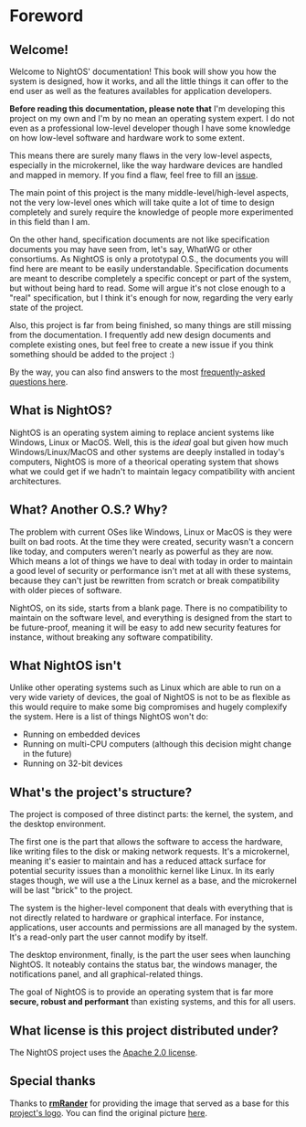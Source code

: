 # Foreword

## Welcome!

Welcome to NightOS' documentation! This book will show you how the system is designed, how it works, and all the little things it can offer to the end user as well as the features availables for application developers.

**Before reading this documentation, please note that** I'm developing this project on my own and I'm by no mean an operating system expert. I do not even as a professional low-level developer though I have some knowledge on how low-level software and hardware work to some extent.

This means there are surely many flaws in the very low-level aspects, especially in the microkernel, like the way hardware devices are handled and mapped in memory. If you find a flaw, feel free to fill an [issue](https://github.com/ClementNerma/NightOS/issues/new).

The main point of this project is the many middle-level/high-level aspects, not the very low-level ones which will take quite a lot of time to design completely and surely require the knowledge of people more experimented in this field than I am.

On the other hand, specification documents are not like specification documents you may have seen from, let's say, WhatWG or other consortiums. As NightOS is only a prototypal O.S., the documents you will find here are meant to be easily understandable. Specification documents are meant to describe completely a specific concept or part of the system, but without being hard to read. Some will argue it's not close enough to a "real" specification, but I think it's enough for now, regarding the very early state of the project.

Also, this project is far from being finished, so many things are still missing from the documentation. I frequently add new design documents and complete existing ones, but feel free to create a new issue if you think something should be added to the project :)

By the way, you can also find answers to the most [frequently-asked questions here](FAQ.md).

## What is NightOS?

NightOS is an operating system aiming to replace ancient systems like Windows, Linux or MacOS. Well, this is the _ideal_ goal but given how much Windows/Linux/MacOS and other systems are deeply installed in today's computers, NightOS is more of a theorical operating system that shows what we could get if we hadn't to maintain legacy compatibility with ancient architectures.

## What? Another O.S.? Why?

The problem with current OSes like Windows, Linux or MacOS is they were built on bad roots. At the time they were created, security wasn't a concern like today, and computers weren't nearly as powerful as they are now. Which means a lot of things we have to deal with today in order to maintain a good level of security or performance isn't met at all with these systems, because they can't just be rewritten from scratch or break compatibility with older pieces of software.

NightOS, on its side, starts from a blank page. There is no compatibility to maintain on the software level, and everything is designed from the start to be future-proof, meaning it will be easy to add new security features for instance, without breaking any software compatibility.

## What NightOS isn't

Unlike other operating systems such as Linux which are able to run on a very wide variety of devices, the goal of NightOS is not to be as flexible as this would require to make some big compromises and hugely complexify the system. Here is a list of things NightOS won't do:

* Running on embedded devices
* Running on multi-CPU computers (although this decision might change in the future)
* Running on 32-bit devices

## What's the project's structure?

The project is composed of three distinct parts: the kernel, the system, and the desktop environment.

The first one is the part that allows the software to access the hardware, like writing files to the disk or making network requests. It's a microkernel, meaning it's easier to maintain and has a reduced attack surface for potential security issues than a monolithic kernel like Linux.
In its early stages though, we will use a the Linux kernel as a base, and the microkernel will be last "brick" to the project.

The system is the higher-level component that deals with everything that is not directly related to hardware or graphical interface. For instance, applications, user accounts and permissions are all managed by the system. It's a read-only part the user cannot modify by itself.

The desktop environment, finally, is the part the user sees when launching NightOS. It noteably contains the status bar, the windows manager, the notifications panel, and all graphical-related things.

The goal of NightOS is to provide an operating system that is far more **secure, robust and performant** than existing systems, and this for all users.

## What license is this project distributed under?

The NightOS project uses the [Apache 2.0 license](https://www.apache.org/licenses/LICENSE-2.0).

## Special thanks

Thanks to **[rmRander](https://www.deviantart.com/rmradev)** for providing the image that served as a base for this [project's logo](https://raw.githubusercontent.com/ClementNerma/NightOS/main/logo.png).
You can find the original picture [here](https://www.deviantart.com/rmradev/art/Moon-sunset-landscape-825321054).
